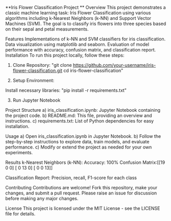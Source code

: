 **Iris Flower Classification Project
**
Overview
This project demonstrates a classic machine learning task: Iris Flower Classification using various algorithms including k-Nearest Neighbors (k-NN) and Support Vector Machines (SVM). The goal is to classify iris flowers into three species based on their sepal and petal measurements.

Features
Implementations of k-NN and SVM classifiers for iris classification.
Data visualization using matplotlib and seaborn.
Evaluation of model performance with accuracy, confusion matrix, and classification report.
Installation
To run this project locally, follow these steps:

1) Clone Repository:
"git clone https://github.com/your-username/iris-flower-classification.git
cd iris-flower-classification"

2) Setup Environment:

Install necessary libraries:
"pip install -r requirements.txt"

3) Run Jupyter Notebook

Project Structure
a) iris_classification.ipynb: Jupyter Notebook containing the project code.
b) README.md: This file, providing an overview and instructions.
c) requirements.txt: List of Python dependencies for easy installation.

Usage
a) Open iris_classification.ipynb in Jupyter Notebook.
b) Follow the step-by-step instructions to explore data, train models, and evaluate performance.
c) Modify or extend the project as needed for your own experiments.

Results
k-Nearest Neighbors (k-NN): 
Accuracy: 100%
Confusion Matrix:[[19  0  0]
 [ 0 13  0]
 [ 0  0 13]]
 
Classification Report: Precision, recall, F1-score for each class

Contributing
Contributions are welcome! Fork this repository, make your changes, and submit a pull request. Please raise an issue for discussion before making any major changes.

License
This project is licensed under the MIT License - see the LICENSE file for details.
